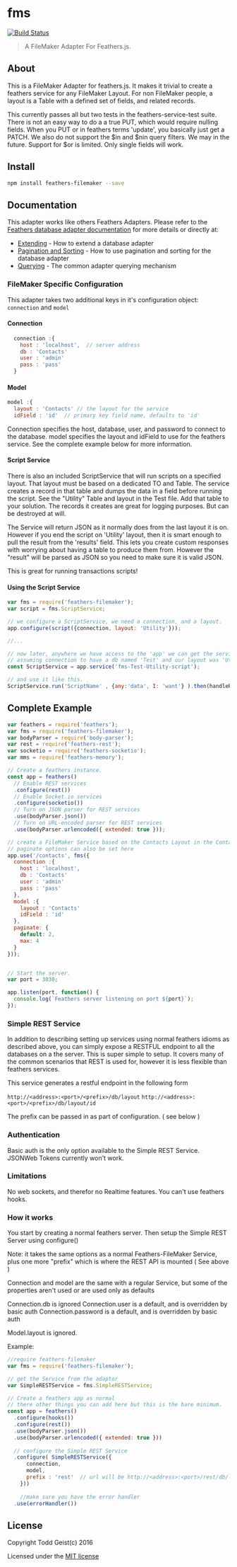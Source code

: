 # fms

[![Build Status](https://travis-ci.org/f/f.png?branch=master)](https://travis-ci.org/f/f)

> A FileMaker Adapter For Feathers.js.

## About
This is a FileMaker Adapter for feathers.js. It makes it trivial to create a feathers service for any FileMaker Layout.  For non FileMaker people, a layout is a Table with a defined set of fields, and related records.

This currently passes all but two tests in the feathers-service-test suite. There is not an easy way to do a a true PUT, which would require nulling fields. When you PUT or in feathers terms 'update', you basically just get a PATCH. We also do not support the $in and $nin query filters.  We may in the future.  Support for $or is limited. Only single fields will work.

## Install

```bash
npm install feathers-filemaker --save
```
## Documentation

This adapter works like others Feathers Adapters. Please refer to the [Feathers database adapter documentation](http://docs.feathersjs.com/databases/readme.html) for more details or directly at:

- [Extending](http://docs.feathersjs.com/databases/extending.html) - How to extend a database adapter
- [Pagination and Sorting](http://docs.feathersjs.com/databases/pagination.html) - How to use pagination and sorting for the database adapter
- [Querying](http://docs.feathersjs.com/databases/querying.html) - The common adapter querying mechanism

### FileMaker Specific Configuration

This adapter takes two additional keys in it's configuration object: `connection`   and `model`


#### Connection

```js
  connection :{
    host : 'localhost',  // server address
    db : 'Contacts'
    user : 'admin'
    pass : 'pass'
  }
  ```

#### Model
 
  ```js
  model :{
    layout : 'Contacts' // the layout for the service
    idField : 'id'  // primary key field name, defaults to 'id'
 ```

Connection specifies the host, database, user, and password to connect to the database. model specifies the layout and idField to use for the feathers service.  See the complete example below for more information.


#### Script Service
There is also an included ScriptService that will run scripts on a specified layout. That layout must be based on a dedicated TO and Table.  The service creates a record in that table and dumps the data in a field before running the script. See the "Utility" Table and layout in the Test file. Add that table to your solution.  The records it creates are great for logging purposes.  But can be destroyed at will. 

The Service will return JSON as it normally does from the last layout it is on.  However if you end the script on 'Utility' layout, then it is smart enough to pull the result from the 'results' field. This lets you create custom responses with worrying about having a table to produce them from.  However the "result" will be parsed as JSON so you need to make sure it is valid JSON.

This is great for running transactions scripts!

#### Using the Script Service

```javascript
var fms = require('feathers-filemaker');
var script = fms.ScriptService;

// we configure a ScriptService, we need a connection, and a layout.
app.configure(script({connection, layout: 'Utility'}));

//...

// now later, anywhere we have access to the 'app' we can get the service.
// assuming connection to have a db named 'Test' and our layout was 'Utility'
const ScriptService = app.service('fms-Test-Utility-script');

// and use it like this.
ScriptService.run('ScriptName' , {any:'data', I: 'want'} ).then(handleResults)
```


## Complete Example

```javascript
var feathers = require('feathers');
var fms = require('feathers-filemaker');
var bodyParser = require('body-parser');
var rest = require('feathers-rest');
var socketio = require('feathers-socketio');
var mms = require('feathers-memory');

// Create a feathers instance.
const app = feathers()
  // Enable REST services
  .configure(rest())
  // Enable Socket.io services
  .configure(socketio())
  // Turn on JSON parser for REST services
  .use(bodyParser.json())
  // Turn on URL-encoded parser for REST services
  .use(bodyParser.urlencoded({ extended: true }));

// create a FileMaker Service based on the Contacts Layout in the Contacts db
// paginate options can also be set here
app.use('/contacts', fms({
  connection :{
    host : 'localhost',
    db : 'Contacts'
    user : 'admin'
    pass : 'pass'
  },
  model :{
    layout : 'Contacts'
    idField : 'id'
  },
  paginate: {
    default: 2,
    max: 4
  }
}));


// Start the server.
var port = 3030;

app.listen(port, function() {
  console.log(`Feathers server listening on port ${port}`);
});
```
### Simple REST Service

In addition to describing setting up services using normal feathers idioms as described above, you can simply expose a RESTFUL endpoint to all the databases on a the server. This is super simple to setup. It covers many of the common scenarios that REST is used for, however it is less flexible than feathers services.

This service generates a restful endpoint in the following form

`http://<address>:<port>/<prefix>/db/layout`
`http://<address>:<port>/<prefix>/db/layout/id`

The prefix can be passed in as part of configuration. ( see below )

### Authentication

Basic auth is the only option available to the Simple REST Service. JSONWeb Tokens currently won't work.

### Limitations

No web sockets, and therefor no Realtime features.
You can't use feathers hooks.

### How it works

You start by creating a normal feathers server. Then setup the Simple REST Server using configure()

Note: it takes the same options as a normal Feathers-FileMaker Service, plus one more "prefix" which is where the REST API is mounted ( See above )

Connection and model are the same with a regular Service, but some of the properties aren't used or are used only as defaults

Connection.db is ignored
Connection.user is a default, and is overridden by basic auth
Connection.password is a default, and is overridden by basic auth

Model.layout is ignored.

Example:

```javascript
//require feathers-filemaker
var fms = require('feathers-filemaker');

// get the Service from the adaptor
var SimpleRESTService = fms.SimpleRESTService;

// Create a feathers app as normal
// there other things you can add here but this is the bare minimum.
const app = feathers()
  .configure(hooks())
  .configure(rest())
  .use(bodyParser.json())
  .use(bodyParser.urlencoded({ extended: true }))
  
  // configure the Simple REST Service
  .configure( SimpleRESTService({
      connection,
      model,
      prefix : 'rest'  // url will be http://<address>:<port>/rest/db/layout
    }))
    
    //make sure you have the error handler
  .use(errorHandler())

```

## License

Copyright Todd Geist(c) 2016

Licensed under the [MIT license](LICENSE)
